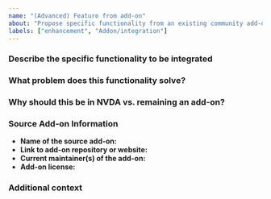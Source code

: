 ```yaml
---
name: "(Advanced) Feature from add-on"
about: "Propose specific functionality from an existing community add-on for integration into NVDA."
labels: ["enhancement", "Addon/integration"]
---
```


### Describe the specific functionality to be integrated

### What problem does this functionality solve?

### Why should this be in NVDA vs. remaining an add-on?

### Source Add-on Information
* **Name of the source add-on:**
* **Link to add-on repository or website:**
* **Current maintainer(s) of the add-on:**
* **Add-on license:**

### Additional context
